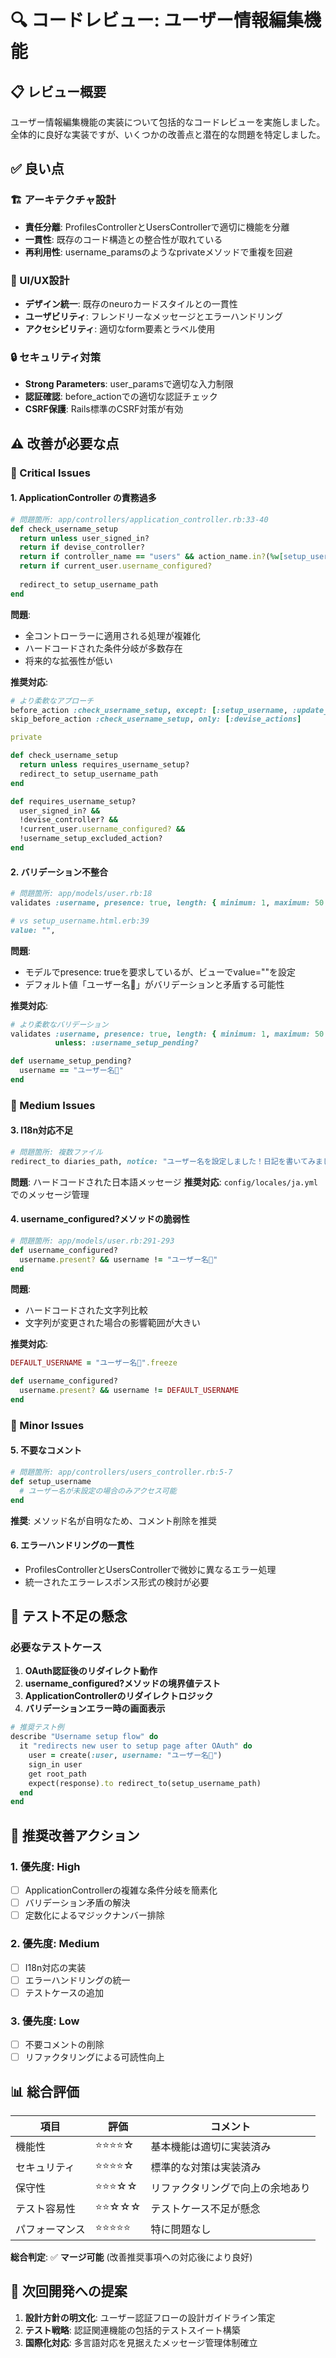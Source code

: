 # 🔍 コードレビュー: ユーザー情報編集機能

## 📋 レビュー概要
ユーザー情報編集機能の実装について包括的なコードレビューを実施しました。全体的に良好な実装ですが、いくつかの改善点と潜在的な問題を特定しました。

## ✅ 良い点

### 🏗️ アーキテクチャ設計
- **責任分離**: ProfilesControllerとUsersControllerで適切に機能を分離
- **一貫性**: 既存のコード構造との整合性が取れている
- **再利用性**: username_paramsのようなprivateメソッドで重複を回避

### 🎨 UI/UX設計
- **デザイン統一**: 既存のneuroカードスタイルとの一貫性
- **ユーザビリティ**: フレンドリーなメッセージとエラーハンドリング
- **アクセシビリティ**: 適切なform要素とラベル使用

### 🔒 セキュリティ対策
- **Strong Parameters**: user_paramsで適切な入力制限
- **認証確認**: before_actionでの適切な認証チェック
- **CSRF保護**: Rails標準のCSRF対策が有効

## ⚠️ 改善が必要な点

### 🚨 Critical Issues

#### 1. **ApplicationController の責務過多**
```ruby
# 問題箇所: app/controllers/application_controller.rb:33-40
def check_username_setup
  return unless user_signed_in?
  return if devise_controller?
  return if controller_name == "users" && action_name.in?(%w[setup_username update_username])
  return if current_user.username_configured?
  
  redirect_to setup_username_path
end
```
**問題**: 
- 全コントローラーに適用される処理が複雑化
- ハードコードされた条件分岐が多数存在
- 将来的な拡張性が低い

**推奨対応**:
```ruby
# より柔軟なアプローチ
before_action :check_username_setup, except: [:setup_username, :update_username]
skip_before_action :check_username_setup, only: [:devise_actions]

private

def check_username_setup
  return unless requires_username_setup?
  redirect_to setup_username_path
end

def requires_username_setup?
  user_signed_in? && 
  !devise_controller? && 
  !current_user.username_configured? &&
  !username_setup_excluded_action?
end
```

#### 2. **バリデーション不整合**
```ruby
# 問題箇所: app/models/user.rb:18
validates :username, presence: true, length: { minimum: 1, maximum: 50 }

# vs setup_username.html.erb:39
value: "",
```
**問題**: 
- モデルでpresence: trueを要求しているが、ビューでvalue=""を設定
- デフォルト値「ユーザー名🌱」がバリデーションと矛盾する可能性

**推奨対応**:
```ruby
# より柔軟なバリデーション
validates :username, presence: true, length: { minimum: 1, maximum: 50 }, 
          unless: :username_setup_pending?

def username_setup_pending?
  username == "ユーザー名🌱"
end
```

### 🔧 Medium Issues

#### 3. **I18n対応不足**
```ruby
# 問題箇所: 複数ファイル
redirect_to diaries_path, notice: "ユーザー名を設定しました！日記を書いてみましょう 📝"
```
**問題**: ハードコードされた日本語メッセージ
**推奨対応**: `config/locales/ja.yml`でのメッセージ管理

#### 4. **username_configured?メソッドの脆弱性**
```ruby
# 問題箇所: app/models/user.rb:291-293
def username_configured?
  username.present? && username != "ユーザー名🌱"
end
```
**問題**: 
- ハードコードされた文字列比較
- 文字列が変更された場合の影響範囲が大きい

**推奨対応**:
```ruby
DEFAULT_USERNAME = "ユーザー名🌱".freeze

def username_configured?
  username.present? && username != DEFAULT_USERNAME
end
```

### 🎯 Minor Issues

#### 5. **不要なコメント**
```ruby
# 問題箇所: app/controllers/users_controller.rb:5-7
def setup_username
  # ユーザー名が未設定の場合のみアクセス可能
end
```
**推奨**: メソッド名が自明なため、コメント削除を推奨

#### 6. **エラーハンドリングの一貫性**
- ProfilesControllerとUsersControllerで微妙に異なるエラー処理
- 統一されたエラーレスポンス形式の検討が必要

## 🧪 テスト不足の懸念

### 必要なテストケース
1. **OAuth認証後のリダイレクト動作**
2. **username_configured?メソッドの境界値テスト**
3. **ApplicationControllerのリダイレクトロジック**
4. **バリデーションエラー時の画面表示**

```ruby
# 推奨テスト例
describe "Username setup flow" do
  it "redirects new user to setup page after OAuth" do
    user = create(:user, username: "ユーザー名🌱")
    sign_in user
    get root_path
    expect(response).to redirect_to(setup_username_path)
  end
end
```

## 🚀 推奨改善アクション

### 1. 優先度: High
- [ ] ApplicationControllerの複雑な条件分岐を簡素化
- [ ] バリデーション矛盾の解決
- [ ] 定数化によるマジックナンバー排除

### 2. 優先度: Medium
- [ ] I18n対応の実装
- [ ] エラーハンドリングの統一
- [ ] テストケースの追加

### 3. 優先度: Low
- [ ] 不要コメントの削除
- [ ] リファクタリングによる可読性向上

## 📊 総合評価

| 項目 | 評価 | コメント |
|------|------|----------|
| 機能性 | ⭐⭐⭐⭐☆ | 基本機能は適切に実装済み |
| セキュリティ | ⭐⭐⭐⭐☆ | 標準的な対策は実装済み |
| 保守性 | ⭐⭐⭐☆☆ | リファクタリングで向上の余地あり |
| テスト容易性 | ⭐⭐☆☆☆ | テストケース不足が懸念 |
| パフォーマンス | ⭐⭐⭐⭐⭐ | 特に問題なし |

**総合判定**: ✅ **マージ可能** (改善推奨事項への対応後により良好)

## 🎯 次回開発への提案
1. **設計方針の明文化**: ユーザー認証フローの設計ガイドライン策定
2. **テスト戦略**: 認証関連機能の包括的テストスイート構築
3. **国際化対応**: 多言語対応を見据えたメッセージ管理体制確立